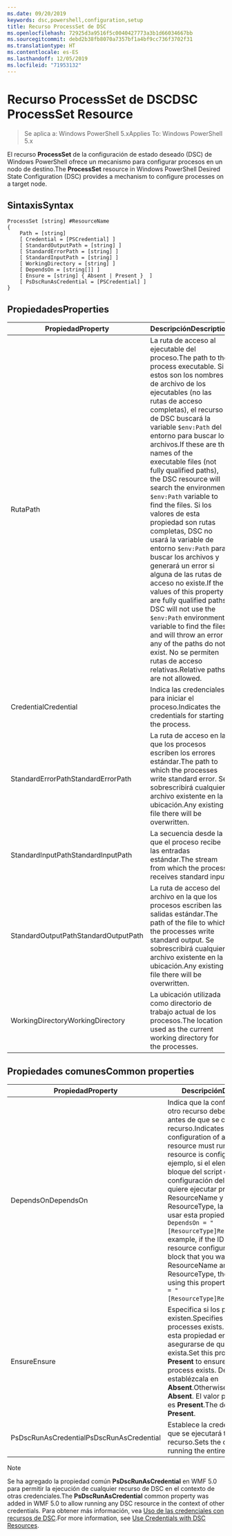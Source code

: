 ```yaml
---
ms.date: 09/20/2019
keywords: dsc,powershell,configuration,setup
title: Recurso ProcessSet de DSC
ms.openlocfilehash: 72925d3a9516f5c0040427773a3b1d66034667bb
ms.sourcegitcommit: debd2b38fb8070a7357bf1a4bf9cc736f3702f31
ms.translationtype: HT
ms.contentlocale: es-ES
ms.lasthandoff: 12/05/2019
ms.locfileid: "71953132"
---
```

# <a name="dsc-processset-resource"></a><span data-ttu-id="37f7c-103">Recurso ProcessSet de DSC</span><span class="sxs-lookup"><span data-stu-id="37f7c-103">DSC ProcessSet Resource</span></span>

> <span data-ttu-id="37f7c-104">Se aplica a: Windows PowerShell 5.x</span><span class="sxs-lookup"><span data-stu-id="37f7c-104">Applies To: Windows PowerShell 5.x</span></span>

<span data-ttu-id="37f7c-105">El recurso **ProcessSet** de la configuración de estado deseado (DSC) de Windows PowerShell ofrece un mecanismo para configurar procesos en un nodo de destino.</span><span class="sxs-lookup"><span data-stu-id="37f7c-105">The **ProcessSet** resource in Windows PowerShell Desired State Configuration (DSC) provides a mechanism to configure processes on a target node.</span></span>

## <a name="syntax"></a><span data-ttu-id="37f7c-106">Sintaxis</span><span class="sxs-lookup"><span data-stu-id="37f7c-106">Syntax</span></span>

```Syntax
ProcessSet [string] #ResourceName
{
    Path = [string]
    [ Credential = [PSCredential] ]
    [ StandardOutputPath = [string] ]
    [ StandardErrorPath = [string] ]
    [ StandardInputPath = [string] ]
    [ WorkingDirectory = [string] ]
    [ DependsOn = [string[]] ]
    [ Ensure = [string] { Absent | Present }  ]
    [ PsDscRunAsCredential = [PSCredential] ]
}
```

## <a name="properties"></a><span data-ttu-id="37f7c-107">Propiedades</span><span class="sxs-lookup"><span data-stu-id="37f7c-107">Properties</span></span>

|<span data-ttu-id="37f7c-108">Propiedad</span><span class="sxs-lookup"><span data-stu-id="37f7c-108">Property</span></span> |<span data-ttu-id="37f7c-109">Descripción</span><span class="sxs-lookup"><span data-stu-id="37f7c-109">Description</span></span> |
|---|---|
|<span data-ttu-id="37f7c-110">Ruta</span><span class="sxs-lookup"><span data-stu-id="37f7c-110">Path</span></span> |<span data-ttu-id="37f7c-111">La ruta de acceso al ejecutable del proceso.</span><span class="sxs-lookup"><span data-stu-id="37f7c-111">The path to the process executable.</span></span> <span data-ttu-id="37f7c-112">Si estos son los nombres de archivo de los ejecutables (no las rutas de acceso completas), el recurso de DSC buscará la variable `$env:Path` del entorno para buscar los archivos.</span><span class="sxs-lookup"><span data-stu-id="37f7c-112">If these are the names of the executable files (not fully qualified paths), the DSC resource will search the environment `$env:Path` variable to find the files.</span></span> <span data-ttu-id="37f7c-113">Si los valores de esta propiedad son rutas completas, DSC no usará la variable de entorno `$env:Path` para buscar los archivos y generará un error si alguna de las rutas de acceso no existe.</span><span class="sxs-lookup"><span data-stu-id="37f7c-113">If the values of this property are fully qualified paths, DSC will not use the `$env:Path` environment variable to find the files, and will throw an error if any of the paths do not exist.</span></span> <span data-ttu-id="37f7c-114">No se permiten rutas de acceso relativas.</span><span class="sxs-lookup"><span data-stu-id="37f7c-114">Relative paths are not allowed.</span></span> |
|<span data-ttu-id="37f7c-115">Credential</span><span class="sxs-lookup"><span data-stu-id="37f7c-115">Credential</span></span> |<span data-ttu-id="37f7c-116">Indica las credenciales para iniciar el proceso.</span><span class="sxs-lookup"><span data-stu-id="37f7c-116">Indicates the credentials for starting the process.</span></span> |
|<span data-ttu-id="37f7c-117">StandardErrorPath</span><span class="sxs-lookup"><span data-stu-id="37f7c-117">StandardErrorPath</span></span> |<span data-ttu-id="37f7c-118">La ruta de acceso en la que los procesos escriben los errores estándar.</span><span class="sxs-lookup"><span data-stu-id="37f7c-118">The path to which the processes write standard error.</span></span> <span data-ttu-id="37f7c-119">Se sobrescribirá cualquier archivo existente en la ubicación.</span><span class="sxs-lookup"><span data-stu-id="37f7c-119">Any existing file there will be overwritten.</span></span> |
|<span data-ttu-id="37f7c-120">StandardInputPath</span><span class="sxs-lookup"><span data-stu-id="37f7c-120">StandardInputPath</span></span> |<span data-ttu-id="37f7c-121">La secuencia desde la que el proceso recibe las entradas estándar.</span><span class="sxs-lookup"><span data-stu-id="37f7c-121">The stream from which the process receives standard input.</span></span> |
|<span data-ttu-id="37f7c-122">StandardOutputPath</span><span class="sxs-lookup"><span data-stu-id="37f7c-122">StandardOutputPath</span></span> |<span data-ttu-id="37f7c-123">La ruta de acceso del archivo en la que los procesos escriben las salidas estándar.</span><span class="sxs-lookup"><span data-stu-id="37f7c-123">The path of the file to which the processes write standard output.</span></span> <span data-ttu-id="37f7c-124">Se sobrescribirá cualquier archivo existente en la ubicación.</span><span class="sxs-lookup"><span data-stu-id="37f7c-124">Any existing file there will be overwritten.</span></span> |
|<span data-ttu-id="37f7c-125">WorkingDirectory</span><span class="sxs-lookup"><span data-stu-id="37f7c-125">WorkingDirectory</span></span> |<span data-ttu-id="37f7c-126">La ubicación utilizada como directorio de trabajo actual de los procesos.</span><span class="sxs-lookup"><span data-stu-id="37f7c-126">The location used as the current working directory for the processes.</span></span> |

## <a name="common-properties"></a><span data-ttu-id="37f7c-127">Propiedades comunes</span><span class="sxs-lookup"><span data-stu-id="37f7c-127">Common properties</span></span>

|<span data-ttu-id="37f7c-128">Propiedad</span><span class="sxs-lookup"><span data-stu-id="37f7c-128">Property</span></span> |<span data-ttu-id="37f7c-129">Descripción</span><span class="sxs-lookup"><span data-stu-id="37f7c-129">Description</span></span> |
|---|---|
|<span data-ttu-id="37f7c-130">DependsOn</span><span class="sxs-lookup"><span data-stu-id="37f7c-130">DependsOn</span></span> |<span data-ttu-id="37f7c-131">Indica que la configuración de otro recurso debe ejecutarse antes de que se configure este recurso.</span><span class="sxs-lookup"><span data-stu-id="37f7c-131">Indicates that the configuration of another resource must run before this resource is configured.</span></span> <span data-ttu-id="37f7c-132">Por ejemplo, si el elemento ID del bloque del script de configuración del recurso que quiere ejecutar primero es ResourceName y su tipo es ResourceType, la sintaxis para usar esta propiedad es `DependsOn = "[ResourceType]ResourceName"`.</span><span class="sxs-lookup"><span data-stu-id="37f7c-132">For example, if the ID of the resource configuration script block that you want to run first is ResourceName and its type is ResourceType, the syntax for using this property is `DependsOn = "[ResourceType]ResourceName"`.</span></span> |
|<span data-ttu-id="37f7c-133">Ensure</span><span class="sxs-lookup"><span data-stu-id="37f7c-133">Ensure</span></span> |<span data-ttu-id="37f7c-134">Especifica si los procesos existen.</span><span class="sxs-lookup"><span data-stu-id="37f7c-134">Specifies whether the processes exists.</span></span> <span data-ttu-id="37f7c-135">Establezca esta propiedad en **Present** para asegurarse de que el proceso exista.</span><span class="sxs-lookup"><span data-stu-id="37f7c-135">Set this property to **Present** to ensure that the process exists.</span></span> <span data-ttu-id="37f7c-136">De lo contrario, establézcala en **Absent**.</span><span class="sxs-lookup"><span data-stu-id="37f7c-136">Otherwise, set it to **Absent**.</span></span> <span data-ttu-id="37f7c-137">El valor predeterminado es **Present**.</span><span class="sxs-lookup"><span data-stu-id="37f7c-137">The default value is **Present**.</span></span> |
|<span data-ttu-id="37f7c-138">PsDscRunAsCredential</span><span class="sxs-lookup"><span data-stu-id="37f7c-138">PsDscRunAsCredential</span></span> |<span data-ttu-id="37f7c-139">Establece la credencial con la que se ejecutará todo el recurso.</span><span class="sxs-lookup"><span data-stu-id="37f7c-139">Sets the credential for running the entire resource as.</span></span> |

> [!NOTE]
> <span data-ttu-id="37f7c-140">Se ha agregado la propiedad común **PsDscRunAsCredential** en WMF 5.0 para permitir la ejecución de cualquier recurso de DSC en el contexto de otras credenciales.</span><span class="sxs-lookup"><span data-stu-id="37f7c-140">The **PsDscRunAsCredential** common property was added in WMF 5.0 to allow running any DSC resource in the context of other credentials.</span></span> <span data-ttu-id="37f7c-141">Para obtener más información, vea [Uso de las credenciales con recursos de DSC](../../../configurations/runasuser.md).</span><span class="sxs-lookup"><span data-stu-id="37f7c-141">For more information, see [Use Credentials with DSC Resources](../../../configurations/runasuser.md).</span></span>